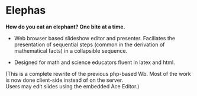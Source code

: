 # Elephas

__How do you eat an elephant? One bite at a time.__

* Web browser based slideshow editor and presenter.  Faciliates the presentation of sequential steps (common in the derivation of mathematical facts) in a collapsible sequence.

* Designed for math and science educators fluent in latex and html.

(This is a complete rewrite of the previous php-based Wb.  Most of the work is now done client-side instead of on the server.  
Users may edit slides using the embedded Ace Editor.)

